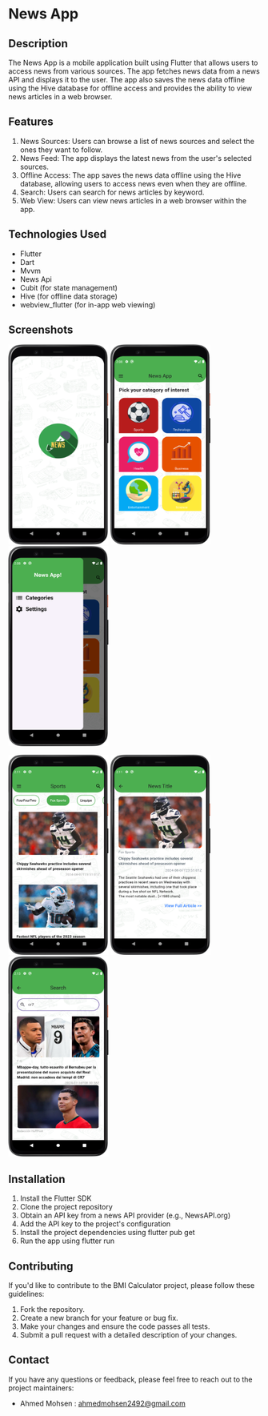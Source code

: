 # News App

## Description
The News App is a mobile application built using Flutter that allows users to access news from various sources. The app fetches news data from a news API and displays it to the user. The app also saves the news data offline using the Hive database for offline access and provides the ability to view news articles in a web browser.

## Features
1. News Sources: Users can browse a list of news sources and select the ones they want to follow.
2. News Feed: The app displays the latest news from the user's selected sources.
3. Offline Access: The app saves the news data offline using the Hive database, allowing users to access news even when they are offline.
4. Search: Users can search for news articles by keyword.
5. Web View: Users can view news articles in a web browser within the app.

## Technologies Used
- Flutter
- Dart
- Mvvm
- News Api
- Cubit (for state management)
- Hive (for offline data storage)
- webview_flutter (for in-app web viewing)

## Screenshots
<img src="screenshots/splash.png" width="200" height="400" />  <img src="screenshots/category.png" width="200" height="400" />  <img src="screenshots/drawer.png" width="200" height="400" /> 

<img src="screenshots/home.png" width="200" height="400" />  <img src="screenshots/details.png" width="200" height="400" />  <img src="screenshots/search.png" width="200" height="400" />

## Installation
1. Install the Flutter SDK
2. Clone the project repository
3. Obtain an API key from a news API provider (e.g., NewsAPI.org)
4. Add the API key to the project's configuration
5. Install the project dependencies using flutter pub get
6. Run the app using flutter run

## Contributing
If you'd like to contribute to the BMI Calculator project, please follow these guidelines:
1. Fork the repository.
2. Create a new branch for your feature or bug fix.
3. Make your changes and ensure the code passes all tests.
4. Submit a pull request with a detailed description of your changes.

## Contact
If you have any questions or feedback, please feel free to reach out to the project maintainers:
- Ahmed Mohsen : ahmedmohsen2492@gmail.com


